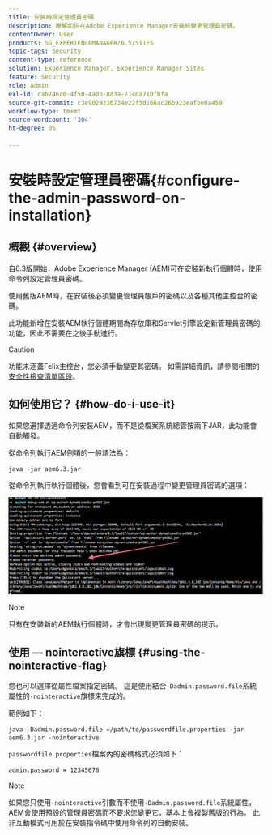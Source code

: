 ```yaml
---
title: 安裝時設定管理員密碼
description: 瞭解如何在Adobe Experience Manager安裝時變更管理員密碼。
contentOwner: User
products: SG_EXPERIENCEMANAGER/6.5/SITES
topic-tags: Security
content-type: reference
solution: Experience Manager, Experience Manager Sites
feature: Security
role: Admin
exl-id: cab746a0-4f50-4a0b-8d3a-7140a710fbfa
source-git-commit: c3e9029236734e22f5d266ac26b923eafbe0a459
workflow-type: tm+mt
source-wordcount: '304'
ht-degree: 0%

---
```


# 安裝時設定管理員密碼{#configure-the-admin-password-on-installation}

## 概觀 {#overview}

自6.3版開始，Adobe Experience Manager (AEM)可在安裝新執行個體時，使用命令列設定管理員密碼。

使用舊版AEM時，在安裝後必須變更管理員帳戶的密碼以及各種其他主控台的密碼。

此功能新增在安裝AEM執行個體期間為存放庫和Servlet引擎設定新管理員密碼的功能，因此不需要在之後手動進行。

>[!CAUTION]
>
>功能未涵蓋Felix主控台，您必須手動變更其密碼。 如需詳細資訊，請參閱相關的[安全性檢查清單區段](/help/sites-administering/security-checklist.md#change-default-passwords-for-the-aem-and-osgi-console-admin-accounts)。

## 如何使用它？ {#how-do-i-use-it}

如果您選擇透過命令列安裝AEM，而不是從檔案系統總管按兩下JAR，此功能會自動觸發。

從命令列執行AEM例項的一般語法為：

```shell
java -jar aem6.3.jar
```

從命令列執行執行個體後，您會看到可在安裝過程中變更管理員密碼的選項：

![chlimage_1-116](assets/chlimage_1-116a.png)

>[!NOTE]
>
>只有在安裝新的AEM執行個體時，才會出現變更管理員密碼的提示。

## 使用 — nointeractive旗標 {#using-the-nointeractive-flag}

您也可以選擇從屬性檔案指定密碼。 這是使用結合`-Dadmin.password.file`系統屬性的`-nointeractive`旗標來完成的。

範例如下：

```shell
java -Dadmin.password.file =/path/to/passwordfile.properties -jar aem6.3.jar -nointeractive
```

`passwordfile.properties`檔案內的密碼格式必須如下：

```xml
admin.password = 12345678
```

>[!NOTE]
>
>如果您只使用`-nointeractive`引數而不使用`-Dadmin.password.file`系統屬性，AEM會使用預設的管理員密碼而不要求您變更它，基本上會複製舊版的行為。 此非互動模式可用於在安裝指令碼中使用命令列的自動安裝。
